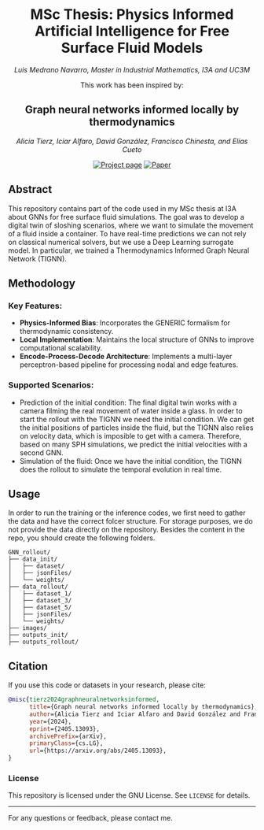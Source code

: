 <div align="center"> 

# MSc Thesis: Physics Informed Artificial Intelligence for Free Surface Fluid Models

*Luis Medrano Navarro, Master in Industrial Mathematics, I3A and UC3M*

This work has been inspired by:

## Graph neural networks informed locally by thermodynamics

*Alicia Tierz, Iciar Alfaro, David González, Francisco Chinesta, and Elías Cueto*

[![Project page](https://img.shields.io/badge/-Project%20page-blue)](https://amb.unizar.es/people/alicia-tierz/)
[![Paper](https://img.shields.io/badge/Paper-PDF-red)](https://arxiv.org/pdf/2405.13093)

</div>

## Abstract
This repository contains part of the code used in my MSc thesis at I3A about GNNs for free surface fluid simulations. The goal was to develop a digital twin of sloshing scenarios, where we want to simulate the movement of a fluid inside a container. To have real-time predictions we can not rely on classical numerical solvers, but we use a Deep Learning surrogate model. In particular, we trained a Thermodynamics Informed Graph Neural Network (TIGNN).


## Methodology

### Key Features:
- **Physics-Informed Bias**: Incorporates the GENERIC formalism for thermodynamic consistency.
- **Local Implementation**: Maintains the local structure of GNNs to improve computational scalability.
- **Encode-Process-Decode Architecture**: Implements a multi-layer perceptron-based pipeline for processing nodal and edge features.

### Supported Scenarios:
- Prediction of the initial condition: The final digital twin works with a camera filming the real movement of water inside a glass. In order to start the rollout with the TIGNN we need the initial condition. We can get the initial positions of particles inside the fluid, but the TIGNN also relies on velocity data, which is imposible to get with a camera. Therefore, based on many SPH simulations, we predict the initial velocities with a second GNN.
- Simulation of the fluid: Once we have the initial condition, the TIGNN does the rollout to simulate the temporal evolution in real time.


## Usage

In order to run the training or the inference codes, we first need to gather the data and have the correct folcer structure. For storage purposes, we do not provide the data directly on the repository. Besides the content in the repo, you should create the following folders.
```
GNN_rollout/
├── data_init/
│   ├── dataset/
│   ├── jsonFiles/
│   └── weights/
├── data_rollout/
│   ├── dataset_1/
│   ├── dataset_3/
│   ├── dataset_5/
│   ├── jsonFiles/
│   └── weights/
├── images/
├── outputs_init/
├── outputs_rollout/
```


## Citation

If you use this code or datasets in your research, please cite:

```bibtex
@misc{tierz2024graphneuralnetworksinformed,
      title={Graph neural networks informed locally by thermodynamics}, 
      author={Alicia Tierz and Iciar Alfaro and David González and Francisco Chinesta and Elías Cueto},
      year={2024},
      eprint={2405.13093},
      archivePrefix={arXiv},
      primaryClass={cs.LG},
      url={https://arxiv.org/abs/2405.13093}, 
}
```
### License

This repository is licensed under the GNU License. See `LICENSE` for details.

---

For any questions or feedback, please contact me.